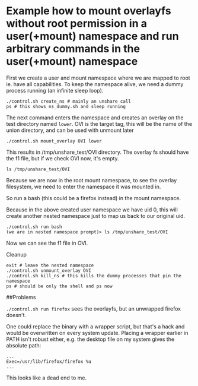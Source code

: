 # Example how to mount overlayfs without root permission in a user(+mount) namespace and run arbitrary commands in the user(+mount) namespace

First we create a user and mount namespace where we are mapped to root ie. have all capabilities.
To keep the namespace alive, we need a dummy process running (an infinite sleep loop).

```
./control.sh create_ns # mainly an unshare call
ps # this shows ns_dummy.sh and sleep running
```

The next command enters the namespace and creates an overlay on the test directory named `lower`. OVI is the target tag, this will be the name of the union directory, and can be used with unmount later

```
./control.sh mount_overlay OVI lower
```

This results in /tmp/unshare_test/OVI directory. The overlay fs should have the f1 file, but if we check OVI now, it's empty.

```
ls /tmp/unshare_test/OVI
```
Because we are now in the root mount namespace, to see the overlay filesystem, we need to enter the namespace it was mounted in.

So run a bash (this could be a firefox instead) in the mount namespace.

Because in the above created user namespace we have uid 0, this will create another nested namespace just to map us back to our original uid.
```
./control.sh run bash
(we are in nested namespace prompt)> ls /tmp/unshare_test/OVI
```
Now we can see the f1 file in OVI.

Cleanup
```
exit # leave the nested namespace
./control.sh unmount_overlay OVI
./control.sh kill_ns # this kills the dummy processes that pin the namespace
ps # should be only the shell and ps now
```

##Problems

`./control.sh run firefox` sees the overlayfs, but an unwrapped firefox doesn't.

One could replace the binary with a wrapper script, but that's a hack and would be overwritten on every system update.
Placing a wrapper earlier in PATH isn't robust either, e.g. the desktop file on my system gives the absolute path:
```
...
Exec=/usr/lib/firefox/firefox %u
...
```

This looks like a dead end to me.